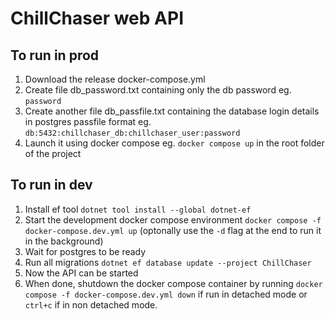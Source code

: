 # ChillChaser web API
## To run in prod
1. Download the release docker-compose.yml
2. Create file db_password.txt containing only the db password eg. `password`
3. Create another file db_passfile.txt containing the database login details in postgres passfile format eg. `db:5432:chillchaser_db:chillchaser_user:password`
4. Launch it using docker compose eg. `docker compose up` in the root folder of the project
## To run in dev
1. Install ef tool `dotnet tool install --global dotnet-ef`
2. Start the development docker compose environment `docker compose -f docker-compose.dev.yml up` (optonally use the `-d` flag at the end to run it in the background)
3. Wait for postgres to be ready
4. Run all migrations `dotnet ef database update --project ChillChaser`
5. Now the API can be started
6. When done, shutdown the docker compose container by running `docker compose -f docker-compose.dev.yml down` if run in detached mode or `ctrl+c` if in non detached mode.